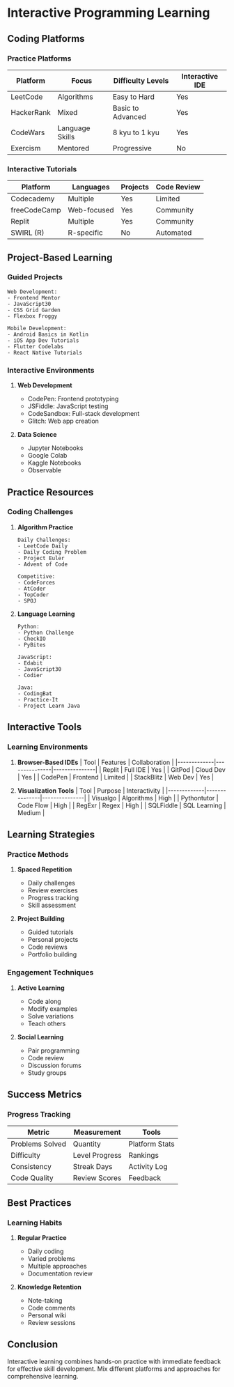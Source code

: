 # Interactive Programming Learning

## Coding Platforms

### Practice Platforms
| Platform    | Focus          | Difficulty Levels | Interactive IDE |
|------------|----------------|-------------------|-----------------|
| LeetCode    | Algorithms     | Easy to Hard      | Yes            |
| HackerRank  | Mixed         | Basic to Advanced | Yes            |
| CodeWars    | Language Skills| 8 kyu to 1 kyu   | Yes            |
| Exercism    | Mentored      | Progressive       | No             |

### Interactive Tutorials
| Platform     | Languages     | Projects | Code Review |
|-------------|---------------|----------|-------------|
| Codecademy   | Multiple      | Yes      | Limited     |
| freeCodeCamp | Web-focused   | Yes      | Community   |
| Replit       | Multiple      | Yes      | Community   |
| SWIRL (R)    | R-specific    | No       | Automated   |

## Project-Based Learning

### Guided Projects
```text
Web Development:
- Frontend Mentor
- JavaScript30
- CSS Grid Garden
- Flexbox Froggy

Mobile Development:
- Android Basics in Kotlin
- iOS App Dev Tutorials
- Flutter Codelabs
- React Native Tutorials
```

### Interactive Environments
1. **Web Development**
   - CodePen: Frontend prototyping
   - JSFiddle: JavaScript testing
   - CodeSandbox: Full-stack development
   - Glitch: Web app creation

2. **Data Science**
   - Jupyter Notebooks
   - Google Colab
   - Kaggle Notebooks
   - Observable

## Practice Resources

### Coding Challenges
1. **Algorithm Practice**
   ```text
   Daily Challenges:
   - LeetCode Daily
   - Daily Coding Problem
   - Project Euler
   - Advent of Code
   
   Competitive:
   - CodeForces
   - AtCoder
   - TopCoder
   - SPOJ
   ```

2. **Language Learning**
   ```text
   Python:
   - Python Challenge
   - CheckIO
   - PyBites
   
   JavaScript:
   - Edabit
   - JavaScript30
   - Codier
   
   Java:
   - CodingBat
   - Practice-It
   - Project Learn Java
   ```

## Interactive Tools

### Learning Environments
1. **Browser-Based IDEs**
   | Tool         | Features      | Collaboration |
   |-------------|---------------|---------------|
   | Replit      | Full IDE      | Yes           |
   | GitPod      | Cloud Dev     | Yes           |
   | CodePen     | Frontend      | Limited       |
   | StackBlitz  | Web Dev       | Yes           |

2. **Visualization Tools**
   | Tool         | Purpose       | Interactivity |
   |-------------|---------------|---------------|
   | Visualgo    | Algorithms    | High          |
   | Pythontutor | Code Flow     | High          |
   | RegExr      | Regex         | High          |
   | SQLFiddle   | SQL Learning  | Medium        |

## Learning Strategies

### Practice Methods
1. **Spaced Repetition**
   - Daily challenges
   - Review exercises
   - Progress tracking
   - Skill assessment

2. **Project Building**
   - Guided tutorials
   - Personal projects
   - Code reviews
   - Portfolio building

### Engagement Techniques
1. **Active Learning**
   - Code along
   - Modify examples
   - Solve variations
   - Teach others

2. **Social Learning**
   - Pair programming
   - Code review
   - Discussion forums
   - Study groups

## Success Metrics

### Progress Tracking
| Metric        | Measurement    | Tools |
|--------------|----------------|-------|
| Problems Solved| Quantity      | Platform Stats |
| Difficulty   | Level Progress | Rankings |
| Consistency  | Streak Days    | Activity Log |
| Code Quality | Review Scores  | Feedback |

## Best Practices

### Learning Habits
1. **Regular Practice**
   - Daily coding
   - Varied problems
   - Multiple approaches
   - Documentation review

2. **Knowledge Retention**
   - Note-taking
   - Code comments
   - Personal wiki
   - Review sessions

## Conclusion
Interactive learning combines hands-on practice with immediate feedback for effective skill development. Mix different platforms and approaches for comprehensive learning.
